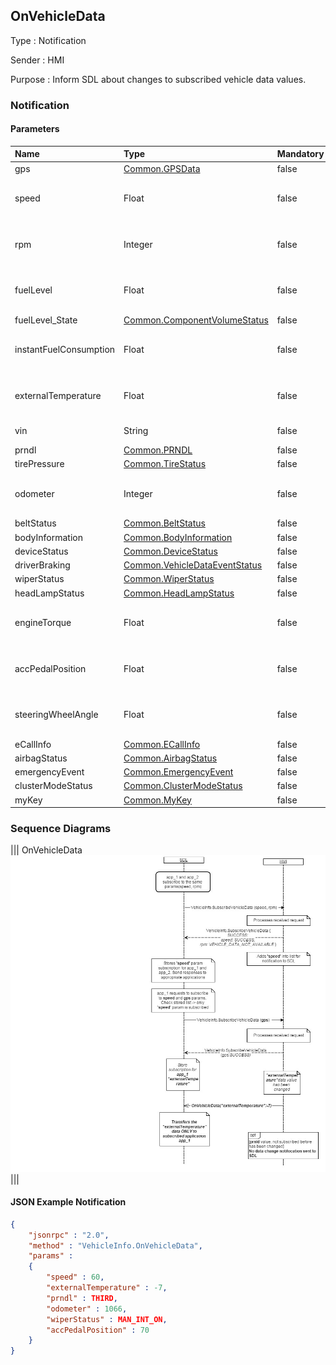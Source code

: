 ## OnVehicleData

Type
: Notification

Sender
: HMI

Purpose
: Inform SDL about changes to subscribed vehicle data values.

### Notification

#### Parameters

|Name|Type|Mandatory|Additional|
|:---|:---|:--------|:---------|
|gps|[Common.GPSData](../../Common/Structs/index.md#gpsdata)|false||
|speed|Float|false|minvalue: 0<br>maxvalue: 700|
|rpm|Integer|false|minvalue: 0<br>maxvalue: 20000|
|fuelLevel|Float|false|minvalue: -6<br>maxvalue: 106|
|fuelLevel_State|[Common.ComponentVolumeStatus](../../Common/Enums/index.md#componentvolumestatus)|false||
|instantFuelConsumption|Float|false|minvalue: 0<br>maxvalue: 25575|
|externalTemperature|Float|false|minvalue: -40<br>maxvalue: 100|
|vin|String|false|maxlength: 17|
|prndl|[Common.PRNDL](../../Common/Enums/index.md#prndl)|false||
|tirePressure|[Common.TireStatus](../../Common/Structs/index.md#tirestatus)|false||
|odometer|Integer|false|minvalue: 0<br>maxvalue: 17000000|
|beltStatus|[Common.BeltStatus](../../Common/Structs/index.md#beltstatus)|false||
|bodyInformation|[Common.BodyInformation](../../Common/Structs/index.md#bodyinformation)|false||
|deviceStatus|[Common.DeviceStatus](../../Common/Structs/index.md#devicestatus)|false||
|driverBraking|[Common.VehicleDataEventStatus](../../Common/Enums/index.md#vehicledataeventstatus)|false||
|wiperStatus|[Common.WiperStatus](../../Common/Enums/index.md#wiperstatus)|false||
|headLampStatus|[Common.HeadLampStatus](../../Common/Structs/index.md#headlampstatus)|false||
|engineTorque|Float|false|minvalue: -1000<br>maxvalue: 2000|
|accPedalPosition|Float|false|minvalue: 0<br>maxvalue: 100|
|steeringWheelAngle|Float|false|minvalue: -2000<br>maxvalue: 2000|
|eCallInfo|[Common.ECallInfo](../../Common/Structs/index.md#ecallinfo)|false||
|airbagStatus|[Common.AirbagStatus](../../Common/Structs/index.md#airbagstatus)|false||
|emergencyEvent|[Common.EmergencyEvent](../../Common/Structs/index.md#emergencyevent)|false||
|clusterModeStatus|[Common.ClusterModeStatus](../../Common/Structs/index.md#clustermodestatus)|false||
|myKey|[Common.MyKey](../../Common/Structs/index.md#mykey)|false||

### Sequence Diagrams
|||
OnVehicleData
![OnVehicleData](./assets/OnVehicleData.jpg)
|||

#### JSON Example Notification
```json
{
	"jsonrpc" : "2.0",
	"method" : "VehicleInfo.OnVehicleData",
	"params" :  
	{
		"speed" : 60,
		"externalTemperature" : -7,
		"prndl" : THIRD,
		"odometer" : 1066,
		"wiperStatus" : MAN_INT_ON,
		"accPedalPosition" : 70
	}
}
```
